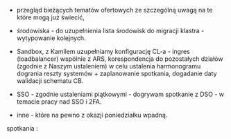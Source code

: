 - przegląd bieżących tematów ofertowych ze szczególną uwagą na te które mogą już świecić,

  

- środowiska - do uzupełnienia lista środowisk do migracji klastra - wytypowanie kolejnych.

  

- Sandbox, z Kamilem uzupełniamy konfigurację CL-a - ingres (loadbalancer) wspólnie z ARS, korespondencja do pozostałych działów (zgodnie z Naszym ustaleniem) w celu ustalenia harmonogramu dogrania reszty systemów + zaplanowanie spotkania, dogadanie daty walidacji schematu CB.

  

- SSO - zgodnie ustaleniami piątkowymi - dogrywam spotkanie z DSO - w temacie pracy nad SSO i 2FA.

  

- inne - które na pewno z okazji poniedziałku wpadną.

spotkania :